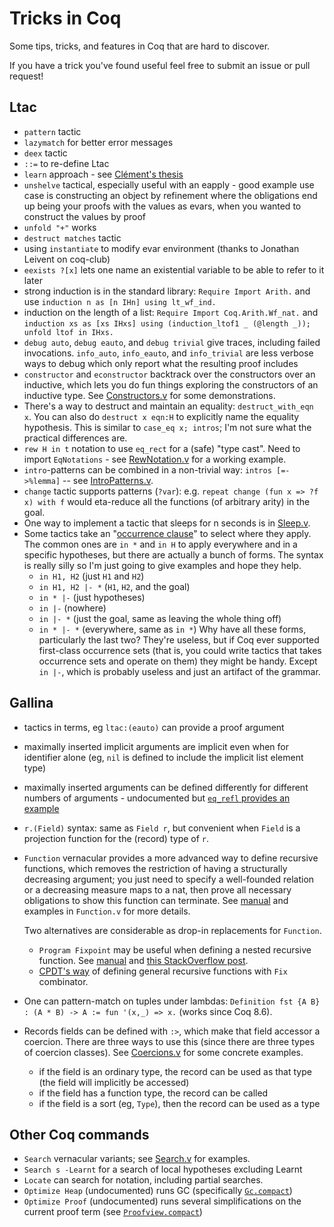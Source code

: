 # Tricks in Coq

Some tips, tricks, and features in Coq that are hard to discover.

If you have a trick you've found useful feel free to submit an issue or pull request!

## Ltac
* `pattern` tactic
* `lazymatch` for better error messages
* `deex` tactic
* `::=` to re-define Ltac
* `learn` approach - see [Clément's thesis](http://pit-claudel.fr/clement/MSc/#org036d20e)
* `unshelve` tactical, especially useful with an eapply - good example use case is constructing an object by refinement where the obligations end up being your proofs with the values as evars, when you wanted to construct the values by proof
* `unfold "+"` works
* `destruct matches` tactic
* using `instantiate` to modify evar environment (thanks to Jonathan Leivent on coq-club)
* `eexists ?[x]` lets one name an existential variable to be able to refer to it later
* strong induction is in the standard library: `Require Import Arith.` and use `induction n as [n IHn] using lt_wf_ind.`
* induction on the length of a list: `Require Import Coq.Arith.Wf_nat.` and `induction xs as [xs IHxs] using (induction_ltof1 _ (@length _)); unfold ltof in IHxs.`
* `debug auto`, `debug eauto`, and `debug trivial` give traces, including failed invocations. `info_auto`, `info_eauto`, and `info_trivial` are less verbose ways to debug which only report what the resulting proof includes
* `constructor` and `econstructor` backtrack over the constructors over an inductive, which lets you do fun things exploring the constructors of an inductive type. See [Constructors.v](Constructors.v) for some demonstrations.
* There's a way to destruct and maintain an equality: `destruct_with_eqn x`.
  You can also do `destruct x eqn:H` to explicitly name the equality
  hypothesis. This is similar to `case_eq x; intros`; I'm not sure what the
  practical differences are.
* `rew H in t` notation to use `eq_rect` for a (safe) "type cast". Need to
  import `EqNotations` - see [RewNotation.v](RewNotation.v) for a working
  example.
* `intro`-patterns can be combined in a non-trivial way: `intros [=->%lemma]` -- see [IntroPatterns.v](IntroPatterns.v).
* `change` tactic supports patterns (`?var`): e.g. `repeat change (fun x => ?f x) with f` would eta-reduce all the functions (of arbitrary arity) in the goal.
* One way to implement a tactic that sleeps for n seconds is in [Sleep.v](Sleep.v).
* Some tactics take an "[occurrence clause](https://coq.inria.fr/refman/proof-engine/tactics.html#occurrences-sets-and-occurrences-clauses)" to select where they apply. The common ones are `in *` and `in H` to apply everywhere and in a specific hypotheses, but there are actually a bunch of forms. The syntax is really silly so I'm just going to give examples and hope they help.
  - `in H1, H2` (just `H1` and `H2`)
  - `in H1, H2 |- *` (`H1`, `H2`, and the goal)
  - `in * |-` (just hypotheses)
  - `in |-` (nowhere)
  - `in |- *` (just the goal, same as leaving the whole thing off)
  - `in * |- *` (everywhere, same as `in *`)
  Why have all these forms, particularly the last two? They're useless, but if Coq ever supported first-class occurrence sets (that is, you could write tactics that takes occurrence sets and operate on them) they might be handy. Except `in |-`, which is probably useless and just an artifact of the grammar.

## Gallina
* tactics in terms, eg `ltac:(eauto)` can provide a proof argument
* maximally inserted implicit arguments are implicit even when for identifier alone (eg, `nil` is defined to include the implicit list element type)
* maximally inserted arguments can be defined differently for different numbers of arguments - undocumented but [`eq_refl` provides an example](https://github.com/coq/coq/blob/trunk/theories/Init/Logic.v#L297-298)
* `r.(Field)` syntax: same as `Field r`, but convenient when `Field` is a projection function for the (record) type of `r`.
* `Function` vernacular provides a more advanced way to define recursive functions, which removes the restriction of having a structurally decreasing argument; you just need to specify a well-founded relation or a decreasing measure maps to a nat, then prove all necessary obligations to show this function can terminate. See [manual](https://coq.inria.fr/refman/Reference-Manual004.html#sec78) and examples in `Function.v` for more details.

  Two alternatives are considerable as drop-in replacements for `Function`.
  * `Program Fixpoint` may be useful when defining a nested recursive function. See [manual](https://coq.inria.fr/refman/program.html#hevea_command290) and [this StackOverflow post](https://stackoverflow.com/questions/10292421/error-in-defining-ackermann-in-coq).
  * [CPDT's way](http://adam.chlipala.net/cpdt/html/Cpdt.GeneralRec.html) of defining general recursive functions with `Fix` combinator.
* One can pattern-match on tuples under lambdas: `Definition fst {A B} : (A * B) -> A := fun '(x,_) => x.` (works since Coq 8.6).
* Records fields can be defined with `:>`, which make that field accessor a coercion. There are three ways to use this (since there are three types of coercion classes). See [Coercions.v](Coercions.v) for some concrete examples.
  - if the field is an ordinary type, the record can be used as that type (the field will implicitly be accessed)
  - if the field has a function type, the record can be called
  - if the field is a sort (eg, `Type`), then the record can be used as a type

## Other Coq commands
* `Search` vernacular variants; see [Search.v](Search.v) for examples.
* `Search s -Learnt` for a search of local hypotheses excluding Learnt
* `Locate` can search for notation, including partial searches.
* `Optimize Heap` (undocumented) runs GC (specifically [`Gc.compact`](https://caml.inria.fr/pub/docs/manual-ocaml/libref/Gc.html))
* `Optimize Proof` (undocumented) runs several simplifications on the current proof term (see [`Proofview.compact`](https://github.com/coq/coq/blob/9a4ca53a3a021cb16de7706ec79a26e49f54de49/engine/proofview.ml#L40))
